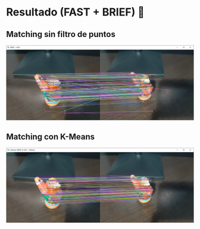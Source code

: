 # Resultado (FAST + BRIEF) 🎉
## Matching sin filtro de puntos
![Resultado FAST + BRIEF](/out/resultado2.PNG?raw=true "Resultado FAST + BRIEF")
## Matching con K-Means
![Resultado FAST + BRIEF + KMeans](/out/resultado3.PNG?raw=true "Resultado FAST + BRIEF + KMeans")
